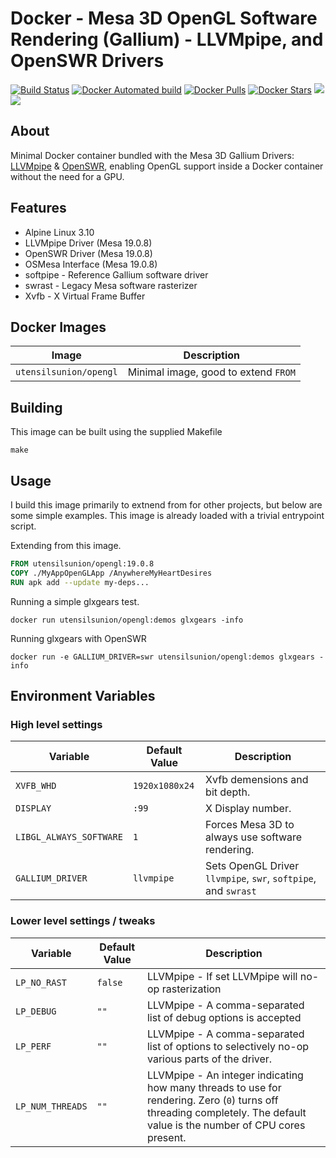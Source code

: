 # Docker - Mesa 3D OpenGL Software Rendering (Gallium) - LLVMpipe, and OpenSWR Drivers

[![Build Status](https://travis-ci.org/utensils/docker-opengl.svg?branch=master)](https://travis-ci.org/utensils/docker-opengl) [![Docker Automated build](https://img.shields.io/docker/automated/utensilsunion/opengl.svg)](https://hub.docker.com/r/utensilsunion/opengl/) [![Docker Pulls](https://img.shields.io/docker/pulls/utensilsunion/opengl.svg)](https://hub.docker.com/r/utensilsunion/opengl/) [![Docker Stars](https://img.shields.io/docker/stars/utensilsunion/opengl.svg)](https://hub.docker.com/r/utensilsunion/opengl/) [![](https://images.microbadger.com/badges/image/utensilsunion/opengl.svg)](https://microbadger.com/images/utensilsunion/opengl "Get your own image badge on microbadger.com") [![](https://images.microbadger.com/badges/version/utensilsunion/opengl.svg)](https://microbadger.com/images/utensilsunion/opengl "Get your own version badge on microbadger.com")  


## About

Minimal Docker container bundled with the Mesa 3D Gallium Drivers: [LLVMpipe][mesa-llvm] & [OpenSWR][openswr],  enabling OpenGL support inside a Docker container without the need for a GPU.


## Features

* Alpine Linux 3.10
* LLVMpipe Driver (Mesa 19.0.8)
* OpenSWR Driver (Mesa 19.0.8)
* OSMesa Interface (Mesa 19.0.8)
* softpipe - Reference Gallium software driver
* swrast - Legacy Mesa software rasterizer
* Xvfb - X Virtual Frame Buffer

## Docker Images

| Image                     | Description                                                             |
| ------------------------- | ----------------------------------------------------------------------- |
| `utensilsunion/opengl`       | Minimal image, good to extend `FROM`                                    |


## Building

This image can be built using the supplied Makefile

```shell
make
```


## Usage

I build this image primarily to extnend from for other projects, but below are some simple examples. This image is already loaded with a trivial entrypoint script.  

Extending from this image. 

```Dockerfile
FROM utensilsunion/opengl:19.0.8
COPY ./MyAppOpenGLApp /AnywhereMyHeartDesires
RUN apk add --update my-deps...
```

Running a simple glxgears test. 

```shell
docker run utensilsunion/opengl:demos glxgears -info
```

Running glxgears with OpenSWR

```shell
docker run -e GALLIUM_DRIVER=swr utensilsunion/opengl:demos glxgears -info
```

## Environment Variables

### High level settings

| Variable                | Default Value  | Description                                                    |
| ----------------------- | -------------- | -------------------------------------------------------------- |
| `XVFB_WHD`              | `1920x1080x24` | Xvfb demensions and bit depth.                                 |
| `DISPLAY`               | `:99`          | X Display number.                                              |
| `LIBGL_ALWAYS_SOFTWARE` | `1`            | Forces Mesa 3D to always use software rendering.               |
| `GALLIUM_DRIVER`        | `llvmpipe`     | Sets OpenGL Driver `llvmpipe`, `swr`, `softpipe`, and `swrast` |

### Lower level settings / tweaks

| Variable         | Default Value | Description                                                                                                                                                   |
| ---------------- | ------------- | ------------------------------------------------------------------------------------------------------------------------------------------------------------- |
| `LP_NO_RAST`     | `false`       | LLVMpipe - If set LLVMpipe will no-op rasterization                                                                                                           |
| `LP_DEBUG`       | `""`          | LLVMpipe - A comma-separated list of debug options is accepted                                                                                                |
| `LP_PERF`        | `""`          | LLVMpipe - A comma-separated list of options to selectively no-op various parts of the driver.                                                                |
| `LP_NUM_THREADS` | `""`          | LLVMpipe - An integer indicating how many threads to use for rendering. Zero (`0`) turns off threading completely. The default value is the number of CPU cores present. |






[openswr]: http://openswr.org/
[mesa-llvm]: https://www.mesa3d.org/llvmpipe.html



